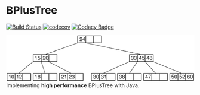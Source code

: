 # BPlusTree

[![Build Status](https://travis-ci.com/UTAP/APHTTP.svg?branch=template-engine)](https://travis-ci.com/UTAP/APHTTP)
[![codecov](https://codecov.io/gh/mr-bat/BPlusTree/branch/master/graph/badge.svg)](https://codecov.io/gh/mr-bat/BPlusTree)
[![Codacy Badge](https://api.codacy.com/project/badge/Grade/18082c8908db4692bd702aa448734b33)](https://www.codacy.com/app/abateni/BPlusTree?utm_source=github.com&amp;utm_medium=referral&amp;utm_content=mr-bat/BPlusTree&amp;utm_campaign=Badge_Grade)

![Sample BPlus Tree](https://github.com/mr-bat/BPlusTree/blob/master/BTree.png?raw=true)
Implementing **high performance** BPlusTree with Java.
